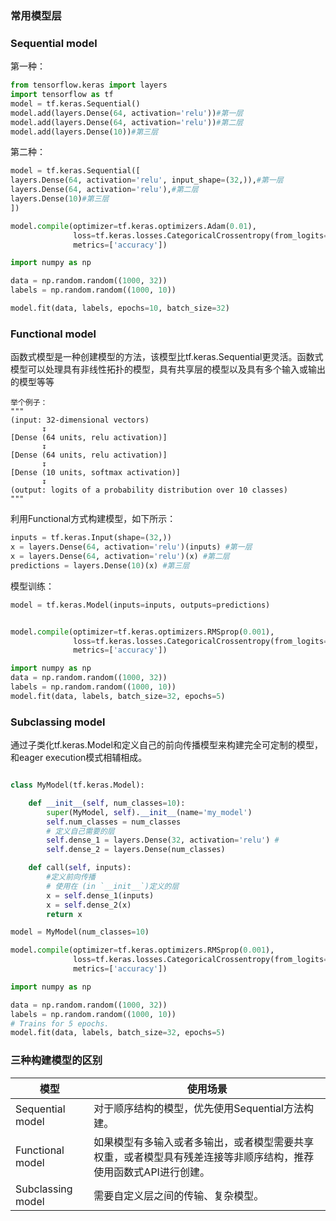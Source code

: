 

### 常用模型层



### Sequential model

第一种：

```python
from tensorflow.keras import layers
import tensorflow as tf
model = tf.keras.Sequential()
model.add(layers.Dense(64, activation='relu'))#第一层
model.add(layers.Dense(64, activation='relu'))#第二层
model.add(layers.Dense(10))#第三层
```

第二种：

```python
model = tf.keras.Sequential([
layers.Dense(64, activation='relu', input_shape=(32,)),#第一层
layers.Dense(64, activation='relu'),#第二层
layers.Dense(10)#第三层
])
```



```python
model.compile(optimizer=tf.keras.optimizers.Adam(0.01),
              loss=tf.keras.losses.CategoricalCrossentropy(from_logits=True),
              metrics=['accuracy'])
```

```python
import numpy as np

data = np.random.random((1000, 32))
labels = np.random.random((1000, 10))

model.fit(data, labels, epochs=10, batch_size=32)
```

### Functional model

函数式模型是一种创建模型的方法，该模型比tf.keras.Sequential更灵活。函数式模型可以处理具有非线性拓扑的模型，具有共享层的模型以及具有多个输入或输出的模型等等


```text
举个例子：
"""
(input: 32-dimensional vectors) 
       ↧
[Dense (64 units, relu activation)] 
       ↧
[Dense (64 units, relu activation)] 
       ↧
[Dense (10 units, softmax activation)] 
       ↧
(output: logits of a probability distribution over 10 classes)
"""

```
利用Functional方式构建模型，如下所示：

```python
inputs = tf.keras.Input(shape=(32,))  
x = layers.Dense(64, activation='relu')(inputs) #第一层
x = layers.Dense(64, activation='relu')(x) #第二层
predictions = layers.Dense(10)(x) #第三层
```
模型训练：
```python
model = tf.keras.Model(inputs=inputs, outputs=predictions)


model.compile(optimizer=tf.keras.optimizers.RMSprop(0.001),
              loss=tf.keras.losses.CategoricalCrossentropy(from_logits=True),
              metrics=['accuracy'])

import numpy as np
data = np.random.random((1000, 32))
labels = np.random.random((1000, 10))
model.fit(data, labels, batch_size=32, epochs=5)
```


### Subclassing model
通过子类化tf.keras.Model和定义自己的前向传播模型来构建完全可定制的模型，和eager execution模式相辅相成。



```python

class MyModel(tf.keras.Model):

    def __init__(self, num_classes=10):
        super(MyModel, self).__init__(name='my_model')
        self.num_classes = num_classes
        # 定义自己需要的层
        self.dense_1 = layers.Dense(32, activation='relu') #
        self.dense_2 = layers.Dense(num_classes)

    def call(self, inputs):
        #定义前向传播
        # 使用在 (in `__init__`)定义的层
        x = self.dense_1(inputs)
        x = self.dense_2(x)
        return x


```

```python
model = MyModel(num_classes=10)

model.compile(optimizer=tf.keras.optimizers.RMSprop(0.001),
              loss=tf.keras.losses.CategoricalCrossentropy(from_logits=True),
              metrics=['accuracy'])

import numpy as np

data = np.random.random((1000, 32))
labels = np.random.random((1000, 10))
# Trains for 5 epochs.
model.fit(data, labels, batch_size=32, epochs=5)
```


### 三种构建模型的区别

| **模型**           | **使用场景**                                                 |
| ------------------ | ------------------------------------------------------------ |
| Sequential  model  | 对于顺序结构的模型，优先使用Sequential方法构建。             |
| Functional  model  | 如果模型有多输入或者多输出，或者模型需要共享权重，或者模型具有残差连接等非顺序结构，推荐使用函数式API进行创建。 |
| Subclassing  model | 需要自定义层之间的传输、复杂模型。                           |